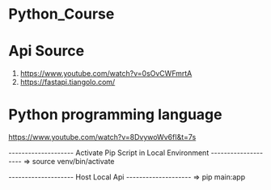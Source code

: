 # Python_Course

# Api Source
1. https://www.youtube.com/watch?v=0sOvCWFmrtA
2. https://fastapi.tiangolo.com/

# Python programming language
https://www.youtube.com/watch?v=8DvywoWv6fI&t=7s


-------------------- Activate Pip Script in Local Environment --------------------
=> source venv/bin/activate

-------------------- Host Local Api --------------------
=> pip main:app 